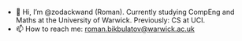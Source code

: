 - 👋 Hi, I’m @zodackwand (Roman). Currently studying CompEng and Maths at the University of Warwick. Previously: CS at UCI.
- 📫 How to reach me: roman.bikbulatov@warwick.ac.uk
